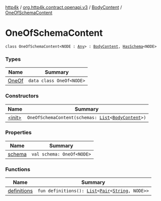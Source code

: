 [http4k](../../../index.md) / [org.http4k.contract.openapi.v3](../../index.md) / [BodyContent](../index.md) / [OneOfSchemaContent](./index.md)

# OneOfSchemaContent

`class OneOfSchemaContent<NODE : `[`Any`](https://kotlinlang.org/api/latest/jvm/stdlib/kotlin/-any/index.html)`> : `[`BodyContent`](../index.md)`, `[`HasSchema`](../../-has-schema/index.md)`<NODE>`

### Types

| Name | Summary |
|---|---|
| [OneOf](-one-of/index.md) | `data class OneOf<NODE>` |

### Constructors

| Name | Summary |
|---|---|
| [&lt;init&gt;](-init-.md) | `OneOfSchemaContent(schemas: `[`List`](https://kotlinlang.org/api/latest/jvm/stdlib/kotlin.collections/-list/index.html)`<`[`BodyContent`](../index.md)`>)` |

### Properties

| Name | Summary |
|---|---|
| [schema](schema.md) | `val schema: OneOf<NODE>` |

### Functions

| Name | Summary |
|---|---|
| [definitions](definitions.md) | `fun definitions(): `[`List`](https://kotlinlang.org/api/latest/jvm/stdlib/kotlin.collections/-list/index.html)`<`[`Pair`](https://kotlinlang.org/api/latest/jvm/stdlib/kotlin/-pair/index.html)`<`[`String`](https://kotlinlang.org/api/latest/jvm/stdlib/kotlin/-string/index.html)`, NODE>>` |
